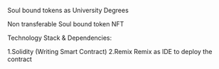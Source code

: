 Soul bound tokens as University Degrees

Non transferable Soul bound token NFT

Technology Stack & Dependencies: 

1.Solidity (Writing Smart Contract)
2.Remix Remix as IDE to deploy the contract
